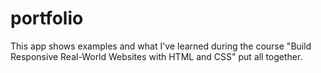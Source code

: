# portfolio

This app shows examples and what I've learned during the course "Build Responsive Real-World Websites with HTML and CSS" put all together.
